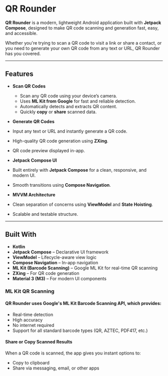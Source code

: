 # QR Rounder

**QR Rounder** is a modern, lightweight Android application built with **Jetpack Compose**, designed to make QR code scanning and generation fast, easy, and accessible.

Whether you're trying to scan a QR code to visit a link or share a contact, or you need to generate your own QR code from any text or URL, QR Rounder has you covered.

---

## Features

- **Scan QR Codes**
  - Scan any QR code using your device’s camera.
  - Uses **ML Kit from Google** for fast and reliable detection.
  - Automatically detects and extracts QR content.
  - Quickly **copy** or **share** scanned data.

-  **Generate QR Codes**
  - Input any text or URL and instantly generate a QR code.
  - High-quality QR code generation using **ZXing**.
  - QR code preview displayed in-app.

-  **Jetpack Compose UI**
  - Built entirely with **Jetpack Compose** for a clean, responsive, and modern UI.
  - Smooth transitions using **Compose Navigation**.

-  **MVVM Architecture**
  - Clean separation of concerns using **ViewModel** and **State Hoisting**.
  - Scalable and testable structure.

---

## Built With

- **Kotlin**
- **Jetpack Compose** – Declarative UI framework
- **ViewModel** – Lifecycle-aware view logic
- **Compose Navigation** – In-app navigation
- **ML Kit (Barcode Scanning)** – Google ML Kit for real-time QR scanning
- **ZXing** – For QR code generation
- **Material 3 (M3)** – For modern UI components

### ML Kit QR Scanning

#### QR Rounder uses Google's ML Kit Barcode Scanning API, which provides:
  - Real-time detection
  - High accuracy
  - No internet required
  - Support for all standard barcode types (QR, AZTEC, PDF417, etc.)

#### Share or Copy Scanned Results
When a QR code is scanned, the app gives you instant options to:
  - Copy to clipboard
  - Share via messaging, email, or other apps
